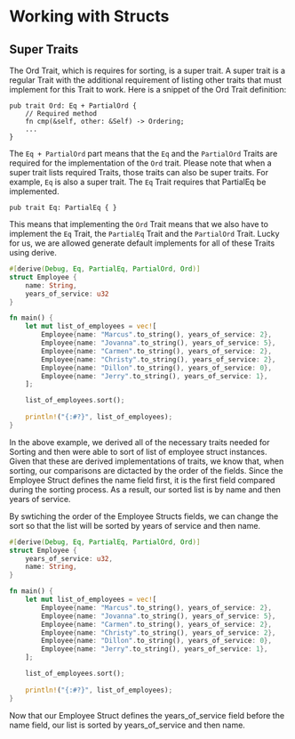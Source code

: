 # Working with Structs
## Super Traits

The Ord Trait, which is requires for sorting, is a super trait. A super trait is a regular Trait with the additional requirement of listing other traits that must implement for this Trait to work. Here is a snippet of the Ord Trait definition:

```rust,noplayground
pub trait Ord: Eq + PartialOrd {
    // Required method
    fn cmp(&self, other: &Self) -> Ordering;
	...
}
```

The `Eq + PartialOrd` part means that the `Eq` and the `PartialOrd` Traits are required for the implementation of the `Ord` trait. Please note that when a super trait lists required Traits, those traits can also be super traits. For example, `Eq` is also a super trait. The `Eq` Trait requires that PartialEq be implemented.

```rust,noplayground
pub trait Eq: PartialEq { }
```

This means that implementing the `Ord` Trait means that we also have to implement the `Eq` Trait, the `PartialEq` Trait and the `PartialOrd` Trait. Lucky for us, we are allowed generate default implements for all of these Traits using derive.

```rust
#[derive(Debug, Eq, PartialEq, PartialOrd, Ord)]
struct Employee {
    name: String,
    years_of_service: u32
}

fn main() {
    let mut list_of_employees = vec![
		Employee{name: "Marcus".to_string(), years_of_service: 2},
		Employee{name: "Jovanna".to_string(), years_of_service: 5},
		Employee{name: "Carmen".to_string(), years_of_service: 2},
		Employee{name: "Christy".to_string(), years_of_service: 2},
		Employee{name: "Dillon".to_string(), years_of_service: 0},
		Employee{name: "Jerry".to_string(), years_of_service: 1},
    ];

    list_of_employees.sort();
    
	println!("{:#?}", list_of_employees);
}
```

In the above example, we derived all of the necessary traits needed for Sorting and then were able to sort of list of employee struct instances. Given that these are derived implementations of traits, we know that, when sorting, our comparisons are dictacted by the order of the fields. Since the Employee Struct defines the name field first, it is the first field compared during the sorting process. As a result, our sorted list is by name and then years of service.

By swtiching the order of the Employee Structs fields, we can change the sort so that the list will be sorted by years of service and then name.

```rust
#[derive(Debug, Eq, PartialEq, PartialOrd, Ord)]
struct Employee {
    years_of_service: u32,
	name: String,
}

fn main() {
    let mut list_of_employees = vec![
		Employee{name: "Marcus".to_string(), years_of_service: 2},
		Employee{name: "Jovanna".to_string(), years_of_service: 5},
		Employee{name: "Carmen".to_string(), years_of_service: 2},
		Employee{name: "Christy".to_string(), years_of_service: 2},
		Employee{name: "Dillon".to_string(), years_of_service: 0},
		Employee{name: "Jerry".to_string(), years_of_service: 1},
    ];

    list_of_employees.sort();
    
	println!("{:#?}", list_of_employees);
}
```

Now that our Employee Struct defines the years_of_service field before the name field, our list is sorted by years_of_service and then name.
